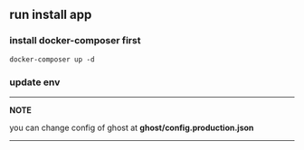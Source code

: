 ## run install app
### install docker-composer first
```
docker-composer up -d
```
### update env

---
**NOTE**

you can change config of ghost at 
**ghost/config.production.json**

---